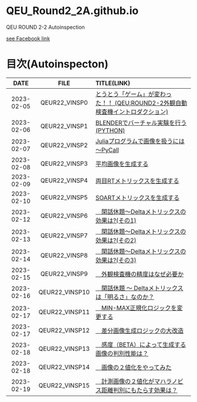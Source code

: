 # QEU_Round2_2A.github.io
QEU ROUND 2-2 Autoinspection

[see Facebook link](https://www.facebook.com/profile.php?id=100064048931216)

# 目次(Autoinspecton)

| DATE | FILE | TITLE(LINK) |
|:---:|:---:|:---|
| 2023-02-05 | QEUR22_VINSP0 | [とうとう「ゲーム」が変わった！！ (QEU:ROUND2-2外観自動検査機イントロダクション)](./2023-02-05-QEUR22_VINSP0.html) |
| 2023-02-06 | QEUR22_VINSP1 | [BLENDERでバーチャル実験を行う(PYTHON)](./2023-02-06-QEUR22_VINSP1.html) |
| 2023-02-07 | QEUR22_VINSP2 | [Juliaプログラムで画像を扱うには～PyCall](./2023-02-07-QEUR22_VINSP2.html) |
| 2023-02-08 | QEUR22_VINSP3 | [平均画像を生成する](./2023-02-08-QEUR22_VINSP3.html) |
| 2023-02-09 | QEUR22_VINSP4 | [両目RTメトリックスを生成する](./2023-02-09-QEUR22_VINSP4.html) |
| 2023-02-10 | QEUR22_VINSP5 | [ SOARTメトリックスを生成する](./2023-02-10-QEUR22_VINSP5.html) |
| 2023-02-12 | QEUR22_VINSP6 | [　閑話休題～Deltaメトリックスの効果は?(その1)](./2023-02-12-QEUR22_VINSP6.html) |
| 2023-02-13 | QEUR22_VINSP7 | [　閑話休題～Deltaメトリックスの効果は?(その2)](./2023-02-13-QEUR22_VINSP7.html) |
| 2023-02-14 | QEUR22_VINSP8 | [　閑話休題～Deltaメトリックスの効果は?(その3)](./2023-02-14-QEUR22_VINSP8.html) |
| 2023-02-15 | QEUR22_VINSP9 | [　外観検査機の精度はなぜ必要か](./2023-02-15-QEUR22_VINSP9.html) |
| 2023-02-16 | QEUR22_VINSP10 | [　閑話休題 ～ Deltaメトリックスは「明るさ」なのか？](./2023-02-16-QEUR22_VINSP10.html) |
| 2023-02-17 | QEUR22_VINSP11 | [　MIN-MAX正規化ロジックを変更する](./2023-02-17-QEUR22_VINSP11.html) |
| 2023-02-17 | QEUR22_VINSP12 | [　差分画像生成ロジックの大改造](./2023-02-17-QEUR22_VINSP12.html) |
| 2023-02-18 | QEUR22_VINSP13 | [　感度（BETA）によって生成する画像の判別性能は？](./2023-02-18-QEUR22_VINSP13.html) |
| 2023-02-18 | QEUR22_VINSP14 | [　画像の２値化をやってみた](./2023-02-18-QEUR22_VINSP14.html) |
| 2023-02-19 | QEUR22_VINSP15 | [　計測画像の２値化がマハラノビス距離判別にもたらす効果は？](./2023-02-19-QEUR22_VINSP15.html) |